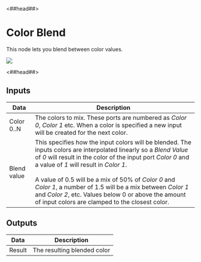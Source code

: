 <##head##>

# Color Blend

This node lets you blend between color values.

<div class="ndl-image-with-background">

![](/nodes/utilities/color-blend/color-blend.png)

</div>

<##head##>

## Inputs

| Data                                      | Description                                                                                                                                                                                                                                                                                                                                                                                                                                                    |
| ----------------------------------------- | -------------------------------------------------------------------------------------------------------------------------------------------------------------------------------------------------------------------------------------------------------------------------------------------------------------------------------------------------------------------------------------------------------------------------------------------------------------- |
| <span class="ndl-data">Color 0..N</span>  | The colors to mix. These ports are numbered as _Color 0_, _Color 1_ etc. When a color is specified a new input will be created for the next color.                                                                                                                                                                                                                                                                                                             |
| <span class="ndl-data">Blend value</span> | This specifies how the input colors will be blended. The inputs colors are interpolated linearly so a _Blend Value_ of _0_ will result in the color of the input port _Color 0_ and a value of _1_ will result in _Color 1_.<br/><br/>A value of 0.5 will be a mix of 50% of _Color 0_ and _Color 1_, a number of 1.5 will be a mix between _Color 1_ and _Color 2_, etc. Values below 0 or above the amount of input colors are clamped to the closest color. |

## Outputs

| Data                                 | Description                 |
| ------------------------------------ | --------------------------- |
| <span class="ndl-data">Result</span> | The resulting blended color |
